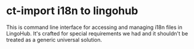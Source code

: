 # ct-import i18n to lingohub

This is command line interface for accessing and managing i18n files in LingoHub. 
It's crafted for special requirements we had and it shouldn't be treated as a generic universal solution. 



